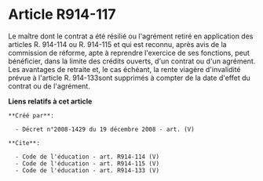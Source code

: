 # Article R914-117

Le maître dont le contrat a été résilié ou l'agrément retiré en application des articles R. 914-114 ou R. 914-115 et qui est
reconnu, après avis de la commission de réforme, apte à reprendre l'exercice de ses fonctions, peut bénéficier, dans la
limite des crédits ouverts, d'un contrat ou d'un agrément. Les avantages de retraite et, le cas échéant, la rente viagère
d'invalidité prévue à l'article R. 914-133sont supprimés à compter de la date d'effet du contrat ou de l'agrément.

**Liens relatifs à cet article**

	**Créé par**:

	  - Décret n°2008-1429 du 19 décembre 2008 - art. (V)

	**Cite**:

	  - Code de l'éducation - art. R914-114 (V)
	  - Code de l'éducation - art. R914-115 (V)
	  - Code de l'éducation - art. R914-133 (V)
